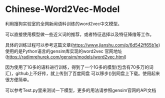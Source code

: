 # Chinese-Word2Vec-Model

利用搜狗实验室的全网新闻语料训练的word2vec中文模型。

可以直接使用模型做一些近义词的推荐，或者特征选择以及特征降维等工作。

具体的训练过程可以参考这篇文章(https://www.jianshu.com/p/6d542ff65b1e)
使用的是Python语言的gensim库实现的word2vec 官网地址(https://radimrehurek.com/gensim/models/word2vec.html)

因为使用了1G多的语料进行训练，得到了一个1G多的模型(包含有70多万的词汇)，github上不好传，就上传到了百度网盘
可以移步()到网盘上下载。使用起来很方便简单。

可以参考Test.py里来测试一下模型，更多的用法请参照gensim官网的API文档
